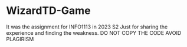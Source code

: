 # WizardTD-Game
It was the assignment for INFO1113 in 2023 S2
Just for sharing the experience and finding the weakness. 
DO NOT COPY THE CODE AVOID PLAGIRISM
